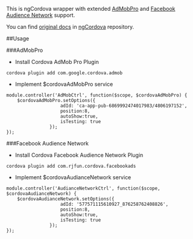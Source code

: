 This is ngCordova wrapper with extended [AdMobPro](https://github.com/floatinghotpot/cordova-admob-pro) and [Facebook Audience Network](https://github.com/floatinghotpot/cordova-plugin-facebookads) support.

You can find [original docs](https://github.com/driftyco/ng-cordova/blob/master/README.md) in [ngCordova](https://github.com/driftyco/ng-cordova/) repository.



##Usage

###AdMobPro

- Install Cordova AdMob Pro Plugin

`cordova plugin add com.google.cordova.admob`

- Implement $cordovaAdMobPro service

```
module.controller('AdMobCtrl', function($scope, $cordovaAdMobPro) {
    $cordovaAdMobPro.setOptions({
					adId: 'ca-app-pub-6869992474017983/4806197152',
					position:8,
					autoShow:true,
					isTesting: true
				});
});
```


###Facebook Audience Network

- Install Cordova Facebook Audience Network Plugin

`cordova plugin add com.rjfun.cordova.facebookads`

- Implement $cordovaAudianceNetwork service

```
module.controller('AudianceNetworkCtrl', function($scope, $cordovaAudianceNetwork) {
	$cordovaAudianceNetwork.setOptions({
                    adId: '577571115610927_876258762408826',
                    position:8,
                    autoShow:true,
					isTesting: true
                });
});
```
